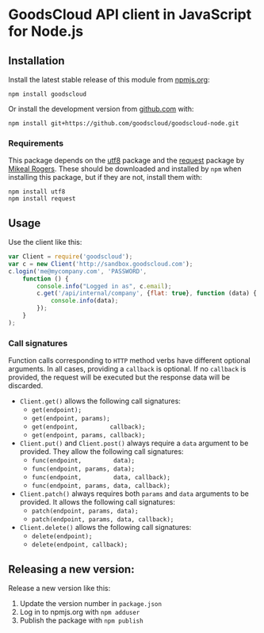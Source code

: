 # GoodsCloud API client in JavaScript for Node.js

## Installation

Install the latest stable release of this module from [npmjs.org](https://www.npmjs.org/package/goodscloud):

    npm install goodscloud

Or install the development version from [github.com](https://github.com/goodscloud/goodscloud-node) with:

    npm install git+https://github.com/goodscloud/goodscloud-node.git

### Requirements

This package depends on the [utf8](https://www.npmjs.org/package/utf8) package and the [request](https://www.npmjs.org/package/request) package by [Mikeal Rogers](https://github.com/mikeal). These should be downloaded and installed by `npm` when installing this package, but if they are not, install them with:

    npm install utf8
    npm install request

## Usage

Use the client like this:

```javascript
var Client = require('goodscloud');
var c = new Client('http://sandbox.goodscloud.com');
c.login('me@mycompany.com', 'PASSWORD',
    function () {
        console.info("Logged in as", c.email);
        c.get('/api/internal/company', {flat: true}, function (data) {
            console.info(data);
        });
    }
);
```

### Call signatures

Function calls corresponding to `HTTP` method verbs have different optional arguments. In all cases, providing a `callback` is optional. If no `callback` is provided, the request will be executed but the response data will be discarded.

 * `Client.get()` allows the following call signatures:
    * `get(endpoint);`
    * `get(endpoint, params);`
    * `get(endpoint,         callback);`
    * `get(endpoint, params, callback);`
 * `Client.put()` and `Client.post()` always require a `data` argument to be provided. They allow the following call signatures:
    * `func(endpoint,         data);`
    * `func(endpoint, params, data);`
    * `func(endpoint,         data, callback);`
    * `func(endpoint, params, data, callback);`
 * `Client.patch()` always requires both `params` and `data` arguments to be provided. It allows the following call signatures:
    * `patch(endpoint, params, data);`
    * `patch(endpoint, params, data, callback);`
 * `Client.delete()` allows the following call signatures:
    * `delete(endpoint);`
    * `delete(endpoint, callback);`

## Releasing a new version:

Release a new version like this:

 1. Update the version number in `package.json`
 2. Log in to npmjs.org with `npm adduser`
 3. Publish the package with `npm publish`
